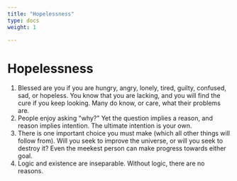 ```yaml
---
title: "Hopelessness"
type: docs
weight: 1

---
```


# Hopelessness

1. Blessed are you if you are hungry, angry, lonely, tired, guilty, confused, sad, or hopeless. You know that you are lacking, and you will find the cure if you keep looking. Many do know, or care, what their problems are.
1. People enjoy asking "why?" Yet the question implies a reason, and reason implies intention. The ultimate intention is your own.
1. There is one important choice you must make (which all other things will follow from). Will you seek to improve the universe, or will you seek to destroy it?  Even the meekest person can make progress towards either goal.
1. Logic and existence are inseparable. Without logic, there are no reasons.